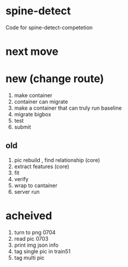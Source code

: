 # spine-detect
Code for spine-detect-competetion





 


# next move

# new (change route)
1. make container
1. container can migrate
1. make a container that can truly run baseline
1. migrate bigbox
1. test
1. submit


## old
1. pic rebuild , find relationship (core)
1. extract features  (core)
1. fit 
1. verify
1. wrap to cantainer
1. server run



# acheived
1. turn to png 0704
1. read pic 0703
1. print img json info
1. tag single pic in train51 
1. tag multi pic